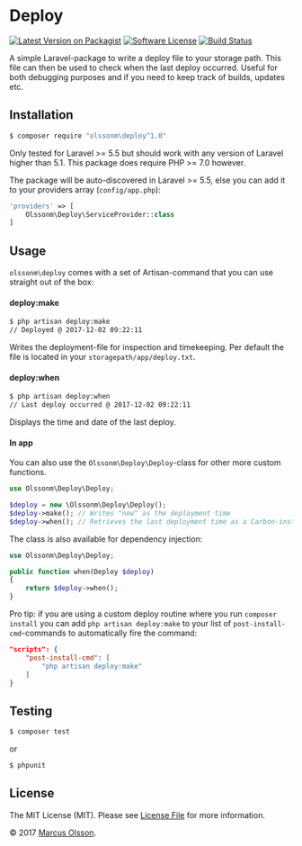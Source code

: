 # Deploy

[![Latest Version on Packagist][ico-version]][link-packagist]
[![Software License][ico-license]](LICENSE.md)
[![Build Status][ico-travis]][link-travis]

A simple Laravel-package to write a deploy file to your storage path. This file can then be used to check when the last deploy occurred. Useful for both debugging purposes and if you need to keep track of builds, updates etc.

## Installation

```bash
$ composer require "olssonm\deploy^1.0"
```

Only tested for Laravel >= 5.5 but should work with any version of Laravel higher than 5.1. This package does require PHP >= 7.0 however.

The package will be auto-discovered in Laravel >= 5.5, else you can add it to your providers array (`config/app.php`):

```php
'providers' => [
    Olssonm\Deploy\ServiceProvider::class
]
```

## Usage

`olssonm\deploy` comes with a set of Artisan-command that you can use straight out of the box:

#### deploy:make

```bash
$ php artisan deploy:make
// Deployed @ 2017-12-02 09:22:11
```

Writes the deployment-file for inspection and timekeeping. Per default the file is located in your `storagepath/app/deploy.txt`.

#### deploy:when

```bash
$ php artisan deploy:when
// Last deploy occurred @ 2017-12-02 09:22:11
```

Displays the time and date of the last deploy.

#### In app

You can also use the `Olssonm\Deploy\Deploy`-class for other more custom functions.

```php
use Olssonm\Deploy\Deploy;

$deploy = new \Olssonm\Deploy\Deploy();
$deploy->make(); // Writes "now" as the deployment time
$deploy->when(); // Retrieves the last deployment time as a Carbon-instance
```

The class is also available for dependency injection:

```php
use Olssonm\Deploy\Deploy;

public function when(Deploy $deploy)
{
    return $deploy->when();
}
```

Pro tip: if you are using a custom deploy routine where you run `composer install` you can add `php artisan deploy:make` to your list of `post-install-cmd`-commands to automatically fire the command:

```json
"scripts": {
    "post-install-cmd": [
        "php artisan deploy:make"
    ]
}
```

## Testing

```bash
$ composer test
```

or

```bash
$ phpunit
```

## License

The MIT License (MIT). Please see [License File](LICENSE.md) for more information.

© 2017 [Marcus Olsson](https://marcusolsson.me).

[ico-version]: https://img.shields.io/packagist/v/olssonm/deploy.svg?style=flat-square
[ico-license]: https://img.shields.io/badge/license-MIT-brightgreen.svg?style=flat-square
[ico-travis]: https://img.shields.io/travis/olssonm/deploy/master.svg?style=flat-square
[link-packagist]: https://packagist.org/packages/olssonm/deploy
[link-travis]: https://travis-ci.org/olssonm/deploy
